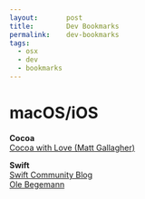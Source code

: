 ```yaml
---
layout:       post
title:        Dev Bookmarks
permalink:    dev-bookmarks
tags:
  - osx
  - dev
  - bookmarks
---
```


# macOS/iOS
**Cocoa**<br />
[Cocoa with Love (Matt Gallagher)](http://www.cocoawithlove.com)<br />

**Swift**<br />
[Swift Community Blog](https://swift.org/blog/)<br />
[Ole Begemann](https://oleb.net)<br />